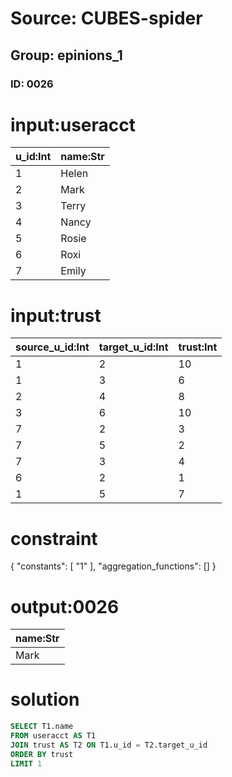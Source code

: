 # Source: CUBES-spider
## Group: epinions_1
### ID: 0026

# input:useracct

| u_id:Int | name:Str |
|---|---|
| 1 | Helen |
| 2 | Mark |
| 3 | Terry |
| 4 | Nancy |
| 5 | Rosie |
| 6 | Roxi |
| 7 | Emily |

# input:trust

| source_u_id:Int | target_u_id:Int | trust:Int |
|---|---|---|
| 1 | 2 | 10 |
| 1 | 3 | 6 |
| 2 | 4 | 8 |
| 3 | 6 | 10 |
| 7 | 2 | 3 |
| 7 | 5 | 2 |
| 7 | 3 | 4 |
| 6 | 2 | 1 |
| 1 | 5 | 7 |

# constraint

{
  "constants": [
    "1"
  ],
  "aggregation_functions": []
}

# output:0026

| name:Str |
|---|
| Mark |

# solution

```sql
SELECT T1.name
FROM useracct AS T1
JOIN trust AS T2 ON T1.u_id = T2.target_u_id
ORDER BY trust
LIMIT 1
```
